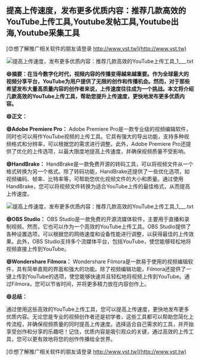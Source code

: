 ## **提高上传速度，发布更多优质内容：推荐几款高效的YouTube上传工具,Youtube发帖工具,Youtube出海,Youtube采集工具**

[😍想了解推广相关软件的朋友请登录 http://www.vst.tw](http://www.vst.tw)

 <center><img src="https://vst.tw/MP4/tuiguang/png/0.png" alt="提高上传速度，发布更多优质内容：推荐几款高效的YouTube上传工具_1___.txt"></center>

**😄摘要：在当今数字化时代，视频内容的传播变得越来越重要。作为全球最大的视频分享平台，YouTube为用户提供了无限的创作和传播机会。然而，对于那些希望发布大量高质量内容的创作者来说，上传速度往往成为一个挑战。本文将介绍几款高效的YouTube上传工具，帮助您提升上传速度，更快地发布更多优质内容。**

**😄正文：**

**😄Adobe Premiere Pro：**
Adobe Premiere Pro是一款专业级的视频编辑软件，同时也可以用作YouTube视频的上传工具。它具有强大的导出功能，支持多种视频格式和分辨率，可以根据您的需求进行调整。此外，Adobe Premiere Pro还提供了优化的上传选项，以最大限度地提高上传速度，并确保视频质量不受影响。

**😄HandBrake：**
HandBrake是一款免费开源的转码工具，可以将视频文件从一个格式转换为另一个格式。除了转码功能，HandBrake还提供了一些优化选项，如视频编码、帧率、比特率等，可帮助您优化视频文件的大小和质量。通过使用HandBrake，您可以将视频文件转换为适合YouTube上传的最佳格式，从而提高上传速度。

 <center><img src="https://vst.tw/MP4/tuiguang/png/2.png" alt="提高上传速度，发布更多优质内容：推荐几款高效的YouTube上传工具_1___.txt"></center>

**😄OBS Studio：**
OBS Studio是一款免费的开源流媒体软件，主要用于直播和录制视频。然而，它也可以作为一个高效的YouTube上传工具。OBS Studio提供了各种设置选项，可以根据您的网络速度和设备性能进行调整，以获得最佳的上传效果。此外，OBS Studio支持多个流媒体平台，包括YouTube，使您能够轻松地将视频直接上传到YouTube。

**😄Wondershare Filmora：**
Wondershare Filmora是一款易于使用的视频编辑软件，具有简单直观的界面和强大的功能。除了视频编辑功能，Filmora还提供了一键上传到YouTube的选项，使您能够快速并且轻松地将视频上传到YouTube。通过Filmora，您可以节省时间，并将更多精力放在内容创作上。

**😄总结：**

通过使用这些高效的YouTube上传工具，您可以提高上传速度，更快地发布更多优质内容。无论您是专业的视频创作者还是初学者，这些工具都可以帮助您简化上传流程，并确保视频质量的同时提高上传速度。选择适合自己需求的工具，并开始享受创作和分享的乐趣吧！记住，优质内容是吸引观众的关键，通过高效的上传工具，您可以更有效地将您的创作传播给全世界。

[😍想了解推广相关软件的朋友请登录 http://www.vst.tw](http://www.vst.tw)



